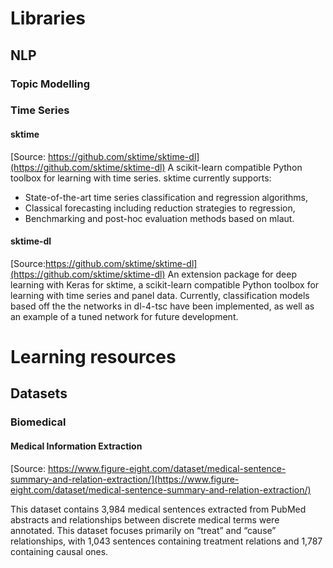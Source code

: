 <!-- Place this tag in your head or just before your close body tag. -->
<script async defer src="https://buttons.github.io/buttons.js"></script>
# Libraries
## NLP
### Topic Modelling

### Time Series
#### sktime
[Source: https://github.com/sktime/sktime-dl](https://github.com/sktime/sktime-dl)
A scikit-learn compatible Python toolbox for learning with time series. sktime currently supports:
- State-of-the-art time series classification and regression algorithms,
- Classical forecasting including reduction strategies to regression,
- Benchmarking and post-hoc evaluation methods based on mlaut.
#### sktime-dl
[Source:https://github.com/sktime/sktime-dl](https://github.com/sktime/sktime-dl)
An extension package for deep learning with Keras for sktime, a scikit-learn compatible Python toolbox for learning with time series and panel data. Currently, classification models based off the the networks in dl-4-tsc have been implemented, as well as an example of a tuned network for future development.

# Learning resources

## Datasets
### Biomedical
#### Medical Information Extraction
[Source: https://www.figure-eight.com/dataset/medical-sentence-summary-and-relation-extraction/](https://www.figure-eight.com/dataset/medical-sentence-summary-and-relation-extraction/)

This dataset contains 3,984 medical sentences extracted from PubMed abstracts and relationships between discrete medical terms were annotated. This dataset focuses primarily on “treat” and “cause” relationships, with 1,043 sentences containing treatment relations and 1,787 containing causal ones.
